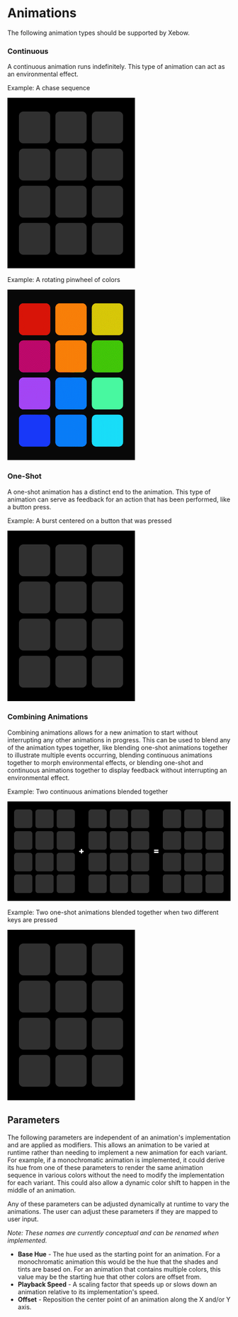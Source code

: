 # Animations

The following animation types should be supported by Xebow.

### Continuous

A continuous animation runs indefinitely. This type of animation can act as an environmental effect.

Example: A chase sequence

![key_animation_continuous.gif](images/key_animation_continuous.gif)

Example: A rotating pinwheel of colors

![key_animation_continuous_pinwheel_2.gif](images/key_animation_continuous_pinwheel_2.gif)

### One-Shot

A one-shot animation has a distinct end to the animation. This type of animation can serve as feedback for an action that has been performed, like a button press.

Example: A burst centered on a button that was pressed

![key_animation_one_shot.gif](images/key_animation_one_shot.gif)

### Combining Animations

Combining animations allows for a new animation to start without interrupting any other animations in progress. This can be used to blend any of the animation types together, like blending one-shot animations together to illustrate multiple events occurring, blending continuous animations together to morph environmental effects, or blending one-shot and continuous animations together to display feedback without interrupting an environmental effect.

Example: Two continuous animations blended together

![key_animation_continuous_combined.gif](images/key_animation_continuous_combined.gif)

Example: Two one-shot animations blended together when two different keys are pressed

![key_animation_one_shot_multi.gif](images/key_animation_one_shot_multi.gif)

## Parameters

The following parameters are independent of an animation's implementation and are applied as modifiers. This allows an animation to be varied at runtime rather than needing to implement a new animation for each variant. For example, if a monochromatic animation is implemented, it could derive its hue from one of these parameters to render the same animation sequence in various colors without the need to modify the implementation for each variant. This could also allow a dynamic color shift to happen in the middle of an animation.

Any of these parameters can be adjusted dynamically at runtime to vary the animations. The user can adjust these parameters if they are mapped to user input.

*Note: These names are currently conceptual and can be renamed when implemented.*

- **Base Hue** - The hue used as the starting point for an animation. For a monochromatic animation this would be the hue that the shades and tints are based on. For an animation that contains multiple colors, this value may be the starting hue that other colors are offset from.
- **Playback Speed** - A scaling factor that speeds up or slows down an animation relative to its implementation's speed.
- **Offset** - Reposition the center point of an animation along the X and/or Y axis.
